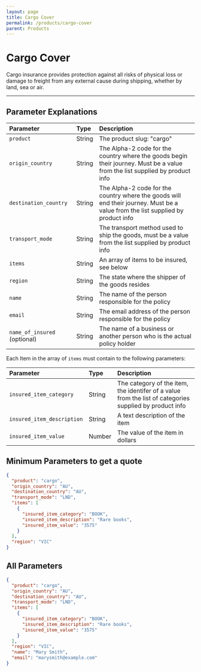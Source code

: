 ```yaml
---
layout: page
title: Cargo Cover
permalink: /products/cargo-cover
parent: Products
---
```


# Cargo Cover

Cargo insurance provides protection against all risks of physical loss or damage to freight from any external cause during shipping, whether by land, sea or air.

---

## Parameter Explanations

| Parameter    | Type   | Description |
|:-------------|:-------|:------------|
| `product`    | String | The product slug: "cargo" |
| `origin_country`    | String | The Alpha-2 code for the country where the goods begin their journey. Must be a value from the list supplied by product info |
| `destination_country`    | String | The Alpha-2 code for the country where the goods will end their journey. Must be a value from the list supplied by product info |
| `transport_mode`    | String | The transport method used to ship the goods, must be a value from the list supplied by product info |
| `items`    | String | An array of items to be insured, see below |
| `region`    | String | The state where the shipper of the goods resides |
| `name`    | String | The name of the person responsible for the policy |
| `email`    | String | The email address of the person responsible for the policy |
| `name_of_insured` (optional)   | String | The name of a business or another person who is the actual policy holder |

Each Item in the array of `items` must contain to the following parameters:

| Parameter    | Type   | Description |
|:-------------|:-------|:------------|
| `insured_item_category`    | String | The category of the item, the identifer of a value from the list of categories supplied by product info |
| `insured_item_description`    | String | A text description of the item |
| `insured_item_value`    | Number | The value of the item in dollars |

## Minimum Parameters to get a quote

```json
{
  "product": "cargo",
  "origin_country": "AU",
  "destination_country": "AU",
  "transport_mode": "LND",
  "items": [
    {
      "insured_item_category": "BOOK",
      "insured_item_description": "Rare books",
      "insured_item_value": "3575"
    }
  ],
  "region": "VIC"
}
```

## All Parameters

```json
{
  "product": "cargo",
  "origin_country": "AU",
  "destination_country": "AU",
  "transport_mode": "LND",
  "items": [
    {
      "insured_item_category": "BOOK",
      "insured_item_description": "Rare books",
      "insured_item_value": "3575"
    }
  ],
  "region": "VIC",    
  "name": "Mary Smith",
  "email": "marysmith@example.com"
}
```